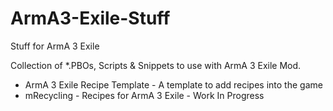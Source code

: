 # ArmA3-Exile-Stuff
Stuff for ArmA 3 Exile

Collection of *.PBOs, Scripts & Snippets to use with ArmA 3 Exile Mod.

- ArmA 3 Exile Recipe Template - A template to add recipes into the game
- mRecycling - Recipes for ArmA 3 Exile - Work In Progress
